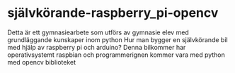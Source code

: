 # självkörande-raspberry_pi-opencv
Detta är ett gymnasiearbete som utförs av gymnasie elev med grundläggande kunskaper inom python
Hur man bygger en självkörande bil med hjälp av raspberry pi och arduino?
Denna bilkommer har operativsystemt raspbian och programmerignen kommer vara med python med opencv biblioteket
